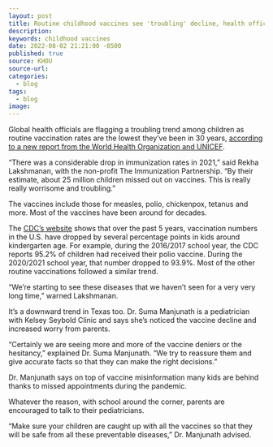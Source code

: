 ```yaml
---
layout: post
title: Routine childhood vaccines see 'troubling' decline, health officials warn
description:
keywords: childhood vaccines
date: 2022-08-02 21:21:00 -0500
published: true
source: KHOU
source-url:
categories:
  - blog
tags:
  - blog
image:
---
```

Global health officials are flagging a troubling trend among children as routine vaccination rates are the lowest they’ve been in 30 years, [according to a new report from the World Health Organization and UNICEF](https://data.unicef.org/topic/child-health/immunization/).

“There was a considerable drop in immunization rates in 2021,” said Rekha Lakshmanan, with the non-profit The Immunization Partnership. “By their estimate, about 25 million children missed out on vaccines. This is really really worrisome and troubling.”

The vaccines include those for measles, polio, chickenpox, tetanus and more. Most of the vaccines have been around for decades.

The [CDC’s website](https://www.cdc.gov/vaccines/imz-managers/coverage/schoolvaxview/data-reports/index.html) shows that over the past 5 years, vaccination numbers in the U.S. have dropped by several percentage points in kids around kindergarten age. For example, during the 2016/2017 school year, the CDC reports 95.2% of children had received their polio vaccine. During the 2020/2021 school year, that number dropped to 93.9%. Most of the other routine vaccinations followed a similar trend.

“We’re starting to see these diseases that we haven’t seen for a very very long time,” warned Lakshmanan.

It’s a downward trend in Texas too. Dr. Suma Manjunath is a pediatrician with Kelsey Seybold Clinic and says she’s noticed the vaccine decline and increased worry from parents.

“Certainly we are seeing more and more of the vaccine deniers or the hesitancy,” explained Dr. Suma Manjunath. “We try to reassure them and give accurate facts so that they can make the right decisions.”

Dr. Manjunath says on top of vaccine misinformation many kids are behind thanks to missed appointments during the pandemic.

Whatever the reason, with school around the corner, parents are encouraged to talk to their pediatricians.

“Make sure your children are caught up with all the vaccines so that they will be safe from all these preventable diseases,” Dr. Manjunath advised.